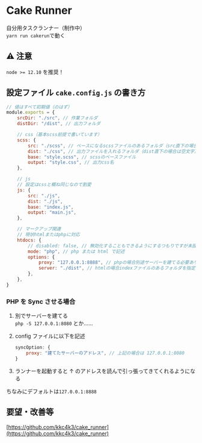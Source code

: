 # Cake Runner

自分用タスクランナー（制作中）  
`yarn run cakerun`で動く

## ⚠ 注意

`node >= 12.10` を推奨！

## 設定ファイル `cake.config.js` の書き方

```javascript
// 値はすべて初期値（のはず）
module.exports = {
    srcDir: "./src", // 作業フォルダ
    distDir: "/dist", // 出力フォルダ

    // css（基本scss前提で書いています）
    scss: {
        src: "./scss", // ベースになるscssファイルのあるフォルダ（src直下の場合は空文字）
        dist: "./css", // 出力ファイルを入れるフォルダ（dist直下の場合は空文字）
        base: "style.scss", // scssのベースファイル
        output: "style.css", // 出力css名
    },

    // js
    // 設定はcssと概ね同じなので割愛
    js: {
        src: "./js",
        dist: "./js",
        base: "index.js",
        output: "main.js",
    },

    // マークアップ関連
    // 現状htmlまたはphpに対応
    htdocs: {
        // disabled: false, // 無効化することもできるようにするつもりですが未設定です
        mode: "php", // php または html で記述
        options: {
            proxy: "127.0.0.1:8888", // phpの場合別途サーバーを建てる必要あり、それのアドレスを記入
            server: "./dist", // htmlの場合indexファイルのあるフォルダを指定
        },
    },
}
```

### PHP を Sync させる場合

1. 別でサーバーを建てる  
   `php -S 127.0.0.1:8080` とか……
2. config ファイルに以下を記述

    ```javascript
    syncOption: {
        proxy: "建てたサーバーのアドレス", // 上記の場合は 127.0.0.1:8080
    }
    ```

3. ランナーを起動すると ↑ のアドレスを読んで引っ張ってきてくれるようになる

ちなみにデフォルトは`127.0.0.1:8888`

## 要望・改善等

[https://github.com/kkc4k3/cake_runner](https://github.com/kkc4k3/cake_runner)
